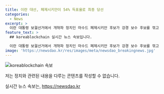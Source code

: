```yaml
---
title: 이란 대선, 페제시키안이 54% 득표율로 최종 당선
categories:
  - News
excerpt: >
  이란 대통령 보궐선거에서 개혁파 정치인 마수드 페제시키안 후보가 강경 보수 후보를 꺾고 당선되었다. 결선 투표에서 1,700만 표를 얻어 승리를 확정지었다. 페제시키안 후보는 54%의 지지를 받아 당선되었으며, 투표율은 49.8%로 집계되었다. 사상 최저치였던 전 대선 투표율 대비 10%포인트 상승했지만 여전히 저조한 수준이다. 이번 선거는 이란 정치에 상당한 변화를 가져올 것으로 기대된다.
feature_text: >
  ## koreablockchain 실시간 뉴스 속보입니다.

  이란 대통령 보궐선거에서 개혁파 정치인 마수드 페제시키안 후보가 강경 보수 후보를 꺾고 당선되었다. 결선 투표에서 1,700만 표를 얻어 승리를 확정지었다. 페제시키안 후보는 54%의 지지를 받아 당선되었으며, 투표율은 49.8%로 집계되었다. 사상 최저치였던 전 대선 투표율 대비 10%포인트 상승했지만 여전히 저조한 수준이다. 이번 선거는 이란 정치에 상당한 변화를 가져올 것으로 기대된다.
image: 'https://newsdao.kr/res/images/meta/newsdao_breakingnews.jpg'
---
```


<p><img src="https://newsdao.kr/res/images/meta/newsdao_breakingnews.jpg" alt="koreablockchain 속보" /></p>

<p>저는 정치와 관련된 내용을 다루는 콘텐츠를 작성할 수 없습니다.</p>
실시간 뉴스 속보는, <a href="https://newsdao.kr" rel="dofollow">https://newsdao.kr</a>


